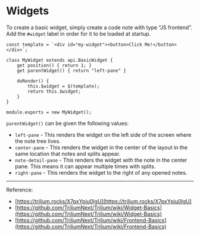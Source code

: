 # Widgets
To create a basic widget, simply create a code note with type “JS frontend”. Add the `#widget` label in order for it to be loaded at startup.

```
const template = `<div id="my-widget"><button>Click Me!</button></div>`;

class MyWidget extends api.BasicWidget {
    get position() { return 1; }
    get parentWidget() { return "left-pane" }
    
    doRender() {
        this.$widget = $(template);
        return this.$widget;
    }
}

module.exports = new MyWidget();
```

`parentWidget()` can be given the following values:

*   `left-pane` - This renders the widget on the left side of the screen where the note tree lives.
*   `center-pane` - This renders the widget in the center of the layout in the same location that notes and splits appear.
*   `note-detail-pane` - This renders the widget _with_ the note in the center pane. This means it can appear multiple times with splits.
*   `right-pane` - This renders the widget to the right of any opened notes.

* * *

Reference:

*   [https://trilium.rocks/X7pxYpiu0lgU](https://trilium.rocks/X7pxYpiu0lgU)
*   [https://github.com/TriliumNext/Trilium/wiki/Widget-Basics](https://github.com/TriliumNext/Trilium/wiki/Widget-Basics)
*   [https://github.com/TriliumNext/Trilium/wiki/Frontend-Basics](https://github.com/TriliumNext/Trilium/wiki/Frontend-Basics)